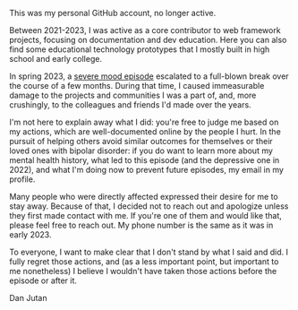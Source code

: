 This was my personal GitHub account, no longer active.

Between 2021-2023, I was active as a core contributor to web framework projects, focusing on documentation and dev education. Here you can also find some educational technology prototypes that I mostly built in high school and early college.

In spring 2023, a [severe mood episode]([url](https://www.nami.org/About-Mental-Illness/Mental-Health-Conditions/Bipolar-Disorder/Overview#:~:text=Moods%20can%20rapidly,of%20their%20actions.)) escalated to a full-blown break over the course of a few months. During that time, I caused immeasurable damage to the projects and communities I was a part of, and, more crushingly, to the colleagues and friends I'd made over the years.

I'm not here to explain away what I did: you're free to judge me based on my actions, which are well-documented online by the people I hurt. In the pursuit of helping others avoid similar outcomes for themselves or their loved ones with bipolar disorder: if you do want to learn more about my mental health history, what led to this episode (and the depressive one in 2022), and what I'm doing now to prevent future episodes, my email in my profile.

Many people who were directly affected expressed their desire for me to stay away. Because of that, I decided not to reach out and apologize unless they first made contact with me. If you're one of them and would like that, please feel free to reach out. My phone number is the same as it was in early 2023.

To everyone, I want to make clear that I don't stand by what I said and did. I fully regret those actions, and (as a less important point, but important to me nonetheless) I believe I wouldn't have taken those actions before the episode or after it.

Dan Jutan
